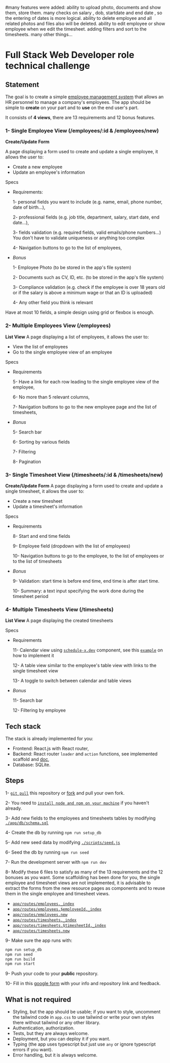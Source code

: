 #many features were added:
ability to upload photo, documents and show them, store them. many checks on salary , dob, startdate and end date , so the entering of dates is more logical. ability to delete employee and all related photos and files also will be deleted. ability to edit employee or show employee when we edit the timesheet. adding filters and sort to the timesheets. many other things...

####





# Full Stack Web Developer role technical challenge

## Statement

The goal is to create a simple [employee management system](https://en.wikipedia.org/wiki/Human_resource_management_system) that allows an HR personnel to manage a company's employees.
The app should be simple to **create** on your part and to **use** on the end user's part.

It consists of **4 views**, there are 13 requirements and 12 bonus features.

### 1- Single Employee View (/employees/:id & /employees/new)

**Create/Update Form**

A page displaying a form used to create and update a single employee, it allows the user to:

- Create a new employee
- Update an employee's information

Specs

- Requirements:

  1- personal fields you want to include (e.g. name, email, phone number, date of birth...),

  2- professional fields (e.g. job title, department, salary, start date, end date...),

  3- fields validation (e.g. required fields, valid emails/phone numbers...) You don't have to validate uniqueness or anything too complex

  4- Navigation buttons to go to the list of employees,

- _Bonus_

  1- Employee Photo (to be stored in the app's file system)

  2- Documents such as CV, ID, etc. (to be stored in the app's file system)

  3- Compliance validation (e.g. check if the employee is over 18 years old or if the salary is above a minimum wage or that an ID is uploaded)

  4- Any other field you think is relevant

Have at most 10 fields, a simple design using grid or flexbox is enough.

### 2- Multiple Employees View (/employees)

**List View**
A page displaying a list of employees, it allows the user to:

- View the list of employees
- Go to the single employee view of an employee

Specs

- Requirements

  5- Have a link for each row leading to the single employee view of the employee,

  6- No more than 5 relevant columns,

  7- Navigation buttons to go to the new employee page and the list of timesheets,

- _Bonus_

  5- Search bar

  6- Sorting by various fields

  7- Filtering

  8- Pagination

### 3- Single Timesheet View (/timesheets/:id & /timesheets/new)

**Create/Update Form**
A page displaying a form used to create and update a single timesheet, it allows the user to:

- Create a new timesheet
- Update a timesheet's information

Specs

- Requirements

  8- Start and end time fields

  9- Employee field (dropdown with the list of employees)

  10- Navigation buttons to go to the employee, to the list of employees or to the list of timesheets

- _Bonus_

  9- Validation: start time is before end time, end time is after start time.

  10- Summary: a text input specifying the work done during the timesheet period

### 4- Multiple Timesheets View (/timesheets)

**List View**
A page displaying the created timesheets

Specs

- Requirements

  11- Calendar view using [`schedule-x.dev`](https://schedule-x.dev) component, see this [`example`](https://schedule-x.dev/docs/frameworks/react#example) on how to implement it

  12- A table view similar to the employee's table view with links to the single timesheet view

  13- A toggle to switch between calendar and table views

- _Bonus_

  11- Search bar

  12- Filtering by employee

## Tech stack

The stack is already implemented for you:

- Frontend: React.js with React router,
- Backend: React router `loader` and `action` functions, see implemented scaffold and [doc](https://reactrouter.com/),
- Database: SQLite.

## Steps

1- [`git pull`](https://github.com/git-guides/git-pull) this repository or [fork](https://docs.github.com/en/pull-requests/collaborating-with-pull-requests/working-with-forks/fork-a-repo) and pull your own fork.

2- You need to [`install node and npm on your machine`](https://docs.npmjs.com/downloading-and-installing-node-js-and-npm) if you haven't already.

3- Add new fields to the employees and timesheets tables by modifying [`./app/db/schema.sql`](https://github.com/edi2xml/ems-challenge/blob/main/app/db/setup.sql)

4- Create the db by running `npm run setup_db`

5- Add new seed data by modifying [`./scripts/seed.js`](https://github.com/edi2xml/ems-challenge/blob/main/scripts/seed.js)

6- Seed the db by running `npm run seed`

7- Run the development server with `npm run dev`

8- Modify these 6 files to satisfy as many of the 13 requirements and the 12 bonuses as you want. Some scaffolding has been done for you, the single employee and timesheet views are not implemented, it is advisable to extract the forms from the new resource pages as components and to reuse them in the single employee and timesheet views.

- [`app/routes/employees._index`](https://github.com/edi2xml/ems-challenge/blob/main/app/routes/employees._index/route.tsx)
- [`app/routes/employees.$employeeId._index`](https://github.com/edi2xml/ems-challenge/blob/main/app/routes/employees.$employeeId._index/route.tsx)
- [`app/routes/employees.new`](https://github.com/edi2xml/ems-challenge/blob/main/app/routes/employees.new/route.tsx)
- [`app/routes/timesheets._index`](https://github.com/edi2xml/ems-challenge/blob/main/app/routes/timesheets._index/route.tsx)
- [`app/routes/timesheets.$timesheetId._index`](https://github.com/edi2xml/ems-challenge/blob/main/app/routes/timesheets.$timesheetId._index/route.tsx)
- [`app/routes/timesheets.new`](https://github.com/edi2xml/ems-challenge/blob/main/app/routes/timesheets.new/route.tsx)

9- Make sure the app runs with:

```bash
npm run setup_db
npm run seed
npm run build
npm run start
```

9- Push your code to your **public** repository.

10- Fill in this [google form](https://forms.gle/pJ9x4jVTed4QsWMD6) with your info and repository link and feedback.

## What is not required

- Styling, but the app should be usable; if you want to style, uncomment the tailwind code in `app.css` to use tailwind or write your own styles there without tailwind or any other library.
- Authentication, authorization.
- Tests, but they are always welcome.
- Deployment, but you can deploy it if you want.
- Typing (the app uses typescript but just use `any` or ignore typescript errors if you want).
- Error handling, but it is always welcome.
